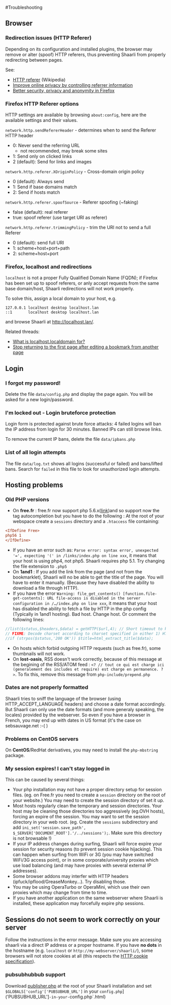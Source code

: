#Troubleshooting
## Browser
### Redirection issues (HTTP Referer)
Depending on its configuration and installed plugins, the browser may remove or alter (spoof) HTTP referers, thus preventing Shaarli from properly redirecting between pages.

See:
- [HTTP referer](https://en.wikipedia.org/wiki/HTTP_referer) (Wikipedia)[](.html)
- [Improve online privacy by controlling referrer information](http://www.ghacks.net/2015/01/22/improve-online-privacy-by-controlling-referrer-information/)[](.html)
- [Better security, privacy and anonymity in Firefox](http://b.agilob.net/better-security-privacy-and-anonymity-in-firefox/)[](.html)

### Firefox HTTP Referer options
HTTP settings are available by browsing `about:config`, here are the available settings and their values.

`network.http.sendRefererHeader` - determines when to send the Referer HTTP header
- 0: Never send the referring URL
    - not recommended, may break some sites
- 1: Send only on clicked links
- 2 (default): Send for links and images

`network.http.referer.XOriginPolicy` - Cross-domain origin policy
- 0 (default): Always send
- 1: Send if base domains match
- 2: Send if hosts match

`network.http.referer.spoofSource` - Referer spoofing (~faking)
- false (default): real referer
- true: spoof referer (use target URI as referer)

`network.http.referer.trimmingPolicy` - trim the URI not to send a full Referer
- 0 (default): send full URI
- 1: scheme+host+port+path
- 2: scheme+host+port

### Firefox, localhost and redirections
`localhost` is not a proper Fully Qualified Domain Name (FQDN); if Firefox has been set up to spoof referers, or anly accept requests from the same base domain/host, Shaarli redirections will not work properly.

To solve this, assign a local domain to your host, e.g.
```
127.0.0.1 localhost desktop localhost.lan
::1       localhost desktop localhost.lan
```

and browse Shaarli at http://localhost.lan/.

Related threads:
- [What is localhost.localdomain for?](https://bbs.archlinux.org/viewtopic.php?id=156064)[](.html)
- [Stop returning to the first page after editing a bookmark from another page](https://github.com/shaarli/Shaarli/issues/311)[](.html)

## Login
### I forgot my password!
Delete the file `data/config.php` and display the page again. You will be asked for a new login/password.

### I'm locked out - Login bruteforce protection
Login form is protected against brute force attacks: 4 failed logins will ban the IP address from login for 30 minutes. Banned IPs can still browse links.

To remove the current IP bans, delete the file `data/ipbans.php`

### List of all login attempts
The file `data/log.txt` shows all logins (successful or failed) and bans/lifted bans.
Search for `failed` in this file to look for unauthorized login attempts.

## Hosting problems
### Old PHP versions
 * On **free.fr** : free.fr now support php 5.6.x([link](http://les.pages.perso.chez.free.fr/migrations/php5v6.io))and so support now the tag autocompletion but you have to do the following : At the root of your webspace create a `sessions` directory and a `.htaccess` file containing:[](.html)

```ini
<IfDefine Free>
php56 1
</IfDefine>
```

 * If you have an error such as: `Parse error: syntax error, unexpected '=', expecting '(' in /links/index.php on line xxx`, it means that your host is using php4, not php5. Shaarli requires php 5.1. Try changing the file extension to `.php5`
 * On **1and1** : If you add the link from the page (and not from the bookmarklet), Shaarli will no be able to get the title of the page. You will have to enter it manually. (Because they have disabled the ability to download a file through HTTP).
 * If you have the error `Warning: file_get_contents() [function.file-get-contents]: URL file-access is disabled in the server configuration in /…/index.php on line xxx`, it means that your host has disabled the ability to fetch a file by HTTP in the php config (Typically in 1and1 hosting). Bad host. Change host. Or comment the following lines:[](.html)

```php
//list($status,$headers,$data) = getHTTP($url,4); // Short timeout to keep the application responsive.
// FIXME: Decode charset according to charset specified in either 1) HTTP response headers or 2) <head> in html 
//if (strpos($status,'200 OK')) $title=html_extract_title($data);
```

 * On hosts which forbid outgoing HTTP requests (such as free.fr), some thumbnails will not work.
 * On **lost-oasis**, RSS doesn't work correctly, because of this message at the begining of the RSS/ATOM feed : `<? // tout ce qui est charge ici (generalement des includes et require) est charge en permanence. ?>`. To fix this, remove this message from `php-include/prepend.php`

### Dates are not properly formatted
Shaarli tries to sniff the language of the browser (using HTTP_ACCEPT_LANGUAGE headers) and choose a date format accordingly. But Shaarli can only use the date formats (and more generaly speaking, the locales) provided by the webserver. So even if you have a browser in French, you may end up with dates in US format (it's the case on sebsauvage.net :-( )

### Problems on CentOS servers
On **CentOS**/RedHat derivatives, you may need to install the `php-mbstring` package.


### My session expires! I can't stay logged in
This can be caused by several things:

* Your php installation may not have a proper directory setup for session files. (eg. on Free.fr you need to create a  `session` directory on the root of your website.) You may need to create the session directory of set it up.
* Most hosts regularly clean the temporary and session directories. Your host may be cleaning those directories too aggressively (eg.OVH hosts), forcing an expire of the session. You may want to set the session directory in your web root. (eg. Create the `sessions` subdirectory and add `ini_set('session.save_path', $_SERVER['DOCUMENT_ROOT'].'/../sessions');`. Make sure this directory is not browsable !)[](.html)
* If your IP address changes during surfing, Shaarli will force expire your session for security reasons (to prevent session cookie hijacking). This can happen when surfing from WiFi or 3G (you may have switched WiFi/3G access point), or in some corporate/university proxies which use load balancing (and may have proxies with several external IP addresses).
* Some browser addons may interfer with HTTP headers (ipfuck/ipflood/GreaseMonkey…). Try disabling those.
* You may be using OperaTurbo or OperaMini, which use their own proxies which may change from time to time.
* If you have another application on the same webserver where Shaarli is installed, these application may forcefully expire php sessions.

## Sessions do not seem to work correctly on your server
Follow the instructions in the error message. Make sure you are accessing shaarli via a direct IP address or a proper hostname. If you have **no dots** in the hostname (e.g. `localhost` or `http://my-webserver/shaarli/`), some browsers will not store cookies at all (this respects the [HTTP cookie specification](http://curl.haxx.se/rfc/cookie_spec.html)).[](.html)

### pubsubhubbub support
Download [publisher.php](https://pubsubhubbub.googlecode.com/git/publisher_clients/php/library/publisher.php) at the root of your Shaarli installation and set `$GLOBALS['config'['PUBSUBHUB_URL']` in your `config.php`]('PUBSUBHUB_URL']`-in-your-`config.php`.html)

